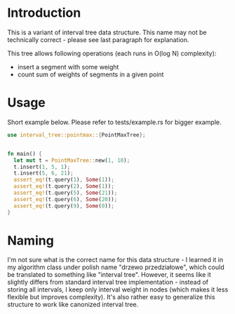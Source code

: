 # Introduction
This is a variant of interval tree data structure. This name may not be technically correct - please see last paragraph for explanation.

This tree allows following operations (each runs in O(log N) complexity):
- insert a segment with some weight
- count sum of weights of segments in a given point


# Usage

Short example below. Please refer to tests/example.rs for bigger example.

```rust
use interval_tree::pointmax::{PointMaxTree};


fn main() {
  let mut t = PointMaxTree::new(1, 10);
  t.insert(1, 5, 1);
  t.insert(5, 6, 21);
  assert_eq!(t.query(1), Some(1));
  assert_eq!(t.query(2), Some(1));
  assert_eq!(t.query(5), Some(21));
  assert_eq!(t.query(6), Some(20));
  assert_eq!(t.query(9), Some(0));
}
```

# Naming

I'm not sure what is the correct name for this data structure - I learned it
in my algorithm class under polish name "drzewo przedziałowe", which could be
translated to something like "interval tree". However, it seems like it
slightly differs from standard interval tree implementation - instead
of storing all intervals, I keep only interval weight in nodes (which
makes it less flexible but improves complexity). It's also rather easy to 
generalize this structure to work like canonized interval tree.
